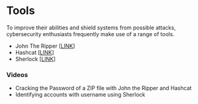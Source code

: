# Tools

To improve their abilities and shield systems from possible attacks, cybersecurity enthusiasts frequently make use of a range of tools.

- John The Ripper [[LINK](https://www.openwall.com/john/)]
- Hashcat [[LINK](https://hashcat.net/hashcat/)]
- Sherlock [[LINK](https://github.com/sherlock-project/sherlock)]

### Videos
- Cracking the Password of a ZIP file with John the Ripper and Hashcat
- Identifying accounts with username using Sherlock
